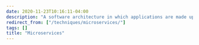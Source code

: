 ```yaml
---
date: 2020-11-23T10:16:11-04:00
description: "A software architecture in which applications are made up of loosely coupled services"
redirect_from: ["/techniques/microservices/"]
tags: []
title: "Microservices"
---
```

